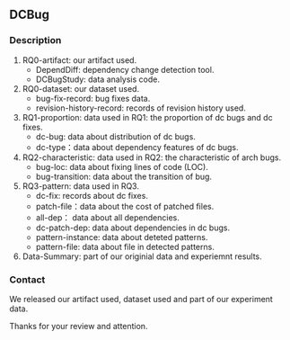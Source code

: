 ## DCBug

### Description

1. RQ0-artifact: our artifact used.
    *  DependDiff: dependency change detection tool. 
    *  DCBugStudy: data analysis code. 
2. RQ0-dataset: our dataset used.  
    * bug-fix-record: bug fixes data. 
    * revision-history-record: records of revision history used.   
3. RQ1-proportion: data used in RQ1: the proportion of dc bugs and dc fixes. 
    *   dc-bug: data about distribution of dc bugs. 
    *   dc-type：data about dependency features of dc bugs.
4. RQ2-characteristic: data used in RQ2: the characteristic of arch bugs.
    *   bug-loc: data about fixing lines of code (LOC).  
    *   bug-transition: data about the transition of bug.  
5. RQ3-pattern: data used in RQ3.
    *   dc-fix: records about dc fixes.  
    *   patch-file：data about the cost of patched files.
    *   all-dep： data about all dependencies.
    *   dc-patch-dep: data about dependencies in dc bugs.
    *   pattern-instance: data about deteted patterns. 
    *   pattern-file: data about file in detected patterns.  
6. Data-Summary: part of our originial data and experiemnt results.

### Contact

We released our artifact used, dataset used and part of our experiment data. 

Thanks for your review and attention. 
